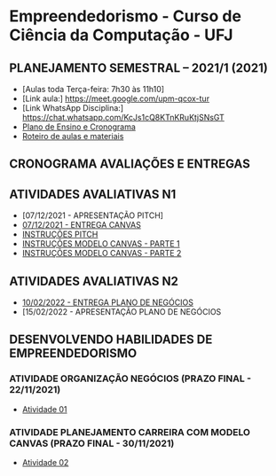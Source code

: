 # Empreendedorismo - Curso de Ciência da Computação - UFJ

## PLANEJAMENTO SEMESTRAL – 2021/1 (2021)

- [Aulas toda Terça-feira: 7h30 às 11h10]
- [Link aula:]  https://meet.google.com/upm-qcox-tur
- [Link WhatsApp Disciplina:] https://chat.whatsapp.com/KcJs1cQ8KTnKRuKtjSNsGT
- [Plano de Ensino e Cronograma](documentos/plano_ensino_remoto_empreendedorismo_2021_1_assinado.pdf)
- [Roteiro de aulas e materiais](documentos/roteiro.md)

##  CRONOGRAMA AVALIAÇÕES E ENTREGAS

##  ATIVIDADES AVALIATIVAS N1

- [07/12/2021 - APRESENTAÇÃO PITCH]
- [07/12/2021 - ENTREGA CANVAS](https://forms.gle/61tE53fvVkgPW9QaA)
- [INSTRUÇÕES PITCH](documentos/aula11.md)
- [INSTRUÇÕES MODELO CANVAS - PARTE 1](documentos/aula07.md)
- [INSTRUÇÕES MODELO CANVAS - PARTE 2](documentos/aula08.md)

##  ATIVIDADES AVALIATIVAS N2

- [10/02/2022 - ENTREGA PLANO DE NEGÓCIOS](https://forms.gle/fFkXehvZLjPZ3mmg7)
- [15/02/2022 - APRESENTAÇÃO PLANO DE NEGÓCIOS

## DESENVOLVENDO HABILIDADES DE EMPREENDEDORISMO

### ATIVIDADE ORGANIZAÇÃO NEGÓCIOS (PRAZO FINAL - 22/11/2021)

- [Atividade 01](documentos/atividade01.md)

### ATIVIDADE PLANEJAMENTO CARREIRA COM MODELO CANVAS (PRAZO FINAL - 30/11/2021)

- [Atividade 02](documentos/atividade02.md)
